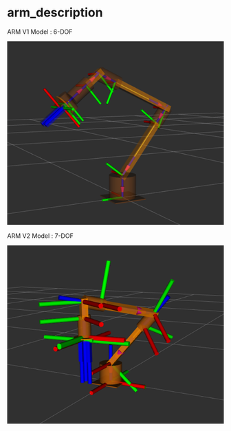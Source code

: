 # arm_description

ARM V1 Model : 6-DOF  

![alt text](https://github.com/OmkarKabadagi5823/arm_description/blob/master/images/arm_v1.png)




ARM V2 Model : 7-DOF  

![alt text](https://github.com/OmkarKabadagi5823/arm_description/blob/master/images/arm_v2.png)
